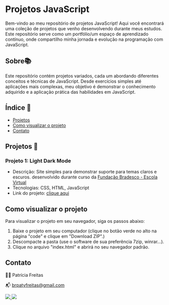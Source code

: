 # Projetos JavaScript

Bem-vindo ao meu repositório de projetos JavaScript! Aqui você encontrará uma coleção de projetos que venho desenvolvendo durante meus estudos. Este repositório serve como um portfólio/um espaço de aprendizado contínuo, onde compartilho minha jornada e evolução na programação com JavaScript.

## Sobre📚

Este repositório contém projetos variados, cada um abordando diferentes conceitos e técnicas de JavaScript. Desde exercícios simples até aplicações mais complexas, meu objetivo é demonstrar o conhecimento adquirido e a aplicação prática das habilidades em JavaScript.

## Índice 🔗

- [Projetos](Projetos)
- [Como visualizar o projeto](Como-visualizar-o-projeto)
- [Contato](Contato)

## Projetos 🚀

### Projeto 1: Light Dark Mode

- Descrição: Site simples para demonstrar suporte para temas claros e escuros. desenvolvido durante curso da [Fundação Bradesco - Escola Virtual](https:/ev.org.br)
- Tecnologias: CSS, HTML, JavaScript
- Link do projeto: [clique aqui](https://github.com/patyfreitasbr/projetos-JavaScript/tree/main/light-dark-mode")

## Como visualizar o projeto

Para visualizar o projeto em seu navegador, siga os passos abaixo:

1. Baixe o projeto em seu computador (clique no botão verde no alto na página "code" e clique em "Download ZIP".)
2. Descompacte a pasta (use o software de sua preferência 7zip, winrar...).
3. Clique no arquivo "index.html" e abrirá no seu navegador padrão.

## Contato

👩‍💻 Patrícia Freitas

📬 brpatyfreitas@gmail.com

 <div><a href="https://www.linkedin.com/in/patyfreitasbr"><img src="https://img.shields.io/badge/LinkedIn-0077B5?style=for-the-badge&logo=linkedin&logoColor=white" target="_blank"></>
  <a href="https://www.instagram.com/patyfreitasbr"><img src="https://img.shields.io/badge/Instagram-E4405F?style=for-the-badge&logo=instagram&logoColor=white" target="_blank"></></div>

